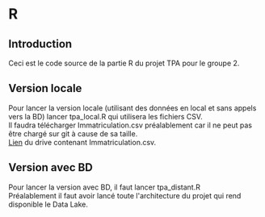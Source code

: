 # R
## Introduction
Ceci est le code source de la partie R du projet TPA pour le groupe 2.
## Version locale
Pour lancer la version locale (utilisant des données en local et sans appels vers la BD) lancer tpa_local.R qui utilisera les fichiers CSV.  
Il faudra télécharger Immatriculation.csv préalablement car il ne peut pas être chargé sur git à cause de sa taille.  
[Lien](https://unice-my.sharepoint.com/:f:/g/personal/yessine_ben-el-bey_etu_unice_fr/EqRADZCGYhROk6gEyCHcIh8By-XddeinNsh3ReqCOIqKMQ?e=9soIeR)   du drive contenant Immatriculation.csv.  
## Version avec BD
Pour lancer la version avec BD, il faut lancer tpa_distant.R  
Préalablement il faut avoir lancé toute l'architecture du projet qui rend disponible le Data Lake.
